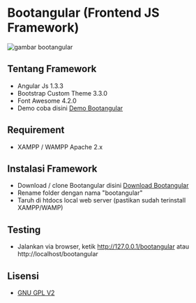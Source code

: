# Bootangular (Frontend JS Framework)
![gambar bootangular](http://i1087.photobucket.com/albums/j474/Zulfindra_Juliant/bootangular_zps4926779f.png)

## Tentang Framework
- Angular Js 1.3.3
- Bootstrap Custom Theme 3.3.0
- Font Awesome 4.2.0
- Demo coba disini [Demo Bootangular](http://zulfin.web.id/bootangular)

## Requirement
- XAMPP / WAMPP Apache 2.x

## Instalasi Framework
- Download / clone Bootangular disini [Download Bootangular](https://github.com/zulfinjuliant/bootangular/archive/master.zip)
- Rename folder dengan nama "bootangular"
- Taruh di htdocs local web server (pastikan sudah terinstall XAMPP/WAMP)

## Testing
- Jalankan via browser, ketik http://127.0.0.1/bootangular atau http://localhost/bootangular

## Lisensi
- [GNU GPL V2](https://github.com/zulfinjuliant/bootangular/blob/master/LICENSE)
